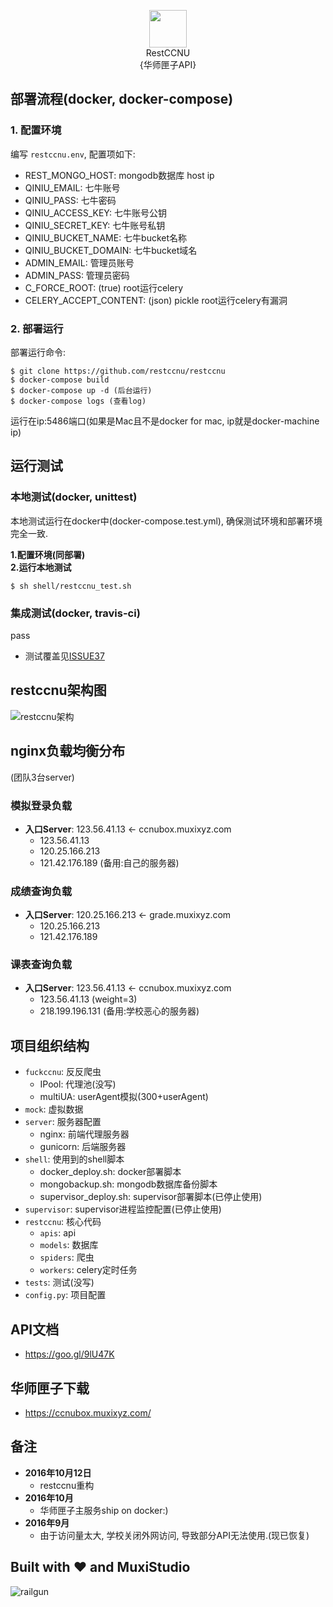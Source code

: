 <p align="center">
  <img src="https://avatars1.githubusercontent.com/u/22377500?v=3&s=200" width="60" /><br>RestCCNU<br>{华师匣子API}</br>
</p>

## 部署流程(docker, docker-compose)
### 1. 配置环境
编写 ```restccnu.env```, 配置项如下: <br/>

+ REST_MONGO_HOST: mongodb数据库 host ip
+ QINIU_EMAIL: 七牛账号
+ QINIU_PASS: 七牛密码
+ QINIU_ACCESS_KEY: 七牛账号公钥
+ QINIU_SECRET_KEY: 七牛账号私钥
+ QINIU_BUCKET_NAME: 七牛bucket名称
+ QINIU_BUCKET_DOMAIN: 七牛bucket域名
+ ADMIN_EMAIL: 管理员账号
+ ADMIN_PASS: 管理员密码
+ C_FORCE_ROOT: (true) root运行celery
+ CELERY_ACCEPT_CONTENT: (json) pickle root运行celery有漏洞

### 2. 部署运行
部署运行命令:

    $ git clone https://github.com/restccnu/restccnu
    $ docker-compose build
    $ docker-compose up -d (后台运行)
    $ docker-compose logs (查看log)

运行在ip:5486端口(如果是Mac且不是docker for mac, ip就是docker-machine ip)

## 运行测试
### 本地测试(docker, unittest)
本地测试运行在docker中(docker-compose.test.yml), 确保测试环境和部署环境完全一致. <br/>

**1.配置环境(同部署)** <br/>
**2.运行本地测试**

    $ sh shell/restccnu_test.sh

### 集成测试(docker, travis-ci)
pass
<br/>

+ 测试覆盖见[ISSUE37](https://github.com/restccnu/restccnu/issues/37)

## restccnu架构图
![restccnu架构](https://cloud.githubusercontent.com/assets/10671733/19296662/fcbfccb6-906f-11e6-8c03-adbe5e3e5ba9.png)

## nginx负载均衡分布
(团队3台server)

### 模拟登录负载

+ **入口Server**: 123.56.41.13 <- ccnubox.muxixyz.com
    - 123.56.41.13
    - 120.25.166.213
    - 121.42.176.189 (备用:自己的服务器)

### 成绩查询负载

+ **入口Server**: 120.25.166.213 <- grade.muxixyz.com
    - 120.25.166.213
    - 121.42.176.189

### 课表查询负载

+ **入口Server**: 123.56.41.13 <- ccnubox.muxixyz.com
    - 123.56.41.13 (weight=3)
    - 218.199.196.131 (备用:学校恶心的服务器)

## 项目组织结构

- ```fuckccnu```: 反反爬虫
    - IPool: 代理池(没写)
    - multiUA: userAgent模拟(300+userAgent)
- ```mock```: 虚拟数据
- ```server```: 服务器配置
    - nginx: 前端代理服务器
    - gunicorn: 后端服务器
- ```shell```: 使用到的shell脚本
    - docker_deploy.sh: docker部署脚本
    - mongobackup.sh: mongodb数据库备份脚本
    - supervisor_deploy.sh: supervisor部署脚本(已停止使用)
- ```supervisor```: supervisor进程监控配置(已停止使用)
- ```restccnu```: 核心代码
    - ```apis```: api
    - ```models```: 数据库
    - ```spiders```: 爬虫
    - ```workers```: celery定时任务
- ```tests```: 测试(没写)
- ```config.py```: 项目配置

## API文档

+ https://goo.gl/9lU47K

## 华师匣子下载

+ https://ccnubox.muxixyz.com/

## 备注

+ **2016年10月12日**
    - restccnu重构
+ **2016年10月**
    - 华师匣子主服务ship on docker:)
+ **2016年9月**
    - 由于访问量太大, 学校关闭外网访问, 导致部分API无法使用.(现已恢复)

## Built with ❤️  and MuxiStudio
![railgun](https://cloud.githubusercontent.com/assets/10671733/19018598/54b60372-889b-11e6-8622-3b83c2f4da2f.png)
